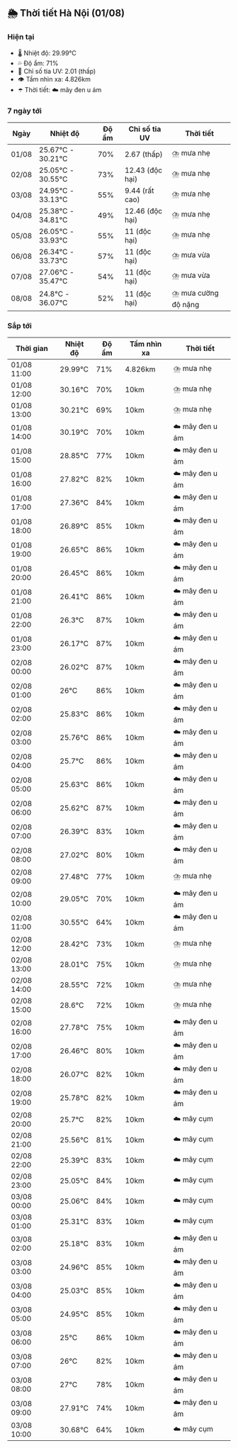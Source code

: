 ## 🌦️ Thời tiết Hà Nội (01/08)

### Hiện tại

- 🌡️ Nhiệt độ: 29.99℃
- 💦 Độ ẩm: 71%
- 🌟 Chỉ số tia UV: 2.01 (thấp)
- 👁️ Tầm nhìn xa: 4.826km
- ☂️ Thời tiết: ☁️ mây đen u ám

### 7 ngày tới

| Ngày | Nhiệt độ | Độ ẩm | Chỉ số tia UV | Thời tiết |
| --- | --- | --- | --- | --- |
| 01/08 | 25.67℃ - 30.21℃ | 70% | 2.67 (thấp) | ⛈️ mưa nhẹ |
| 02/08 | 25.05℃ - 30.55℃ | 73% | 12.43 (độc hại) | ⛈️ mưa nhẹ |
| 03/08 | 24.95℃ - 33.13℃ | 55% | 9.44 (rất cao) | ⛈️ mưa nhẹ |
| 04/08 | 25.38℃ - 34.81℃ | 49% | 12.46 (độc hại) | ⛈️ mưa nhẹ |
| 05/08 | 26.05℃ - 33.93℃ | 55% | 11 (độc hại) | ⛈️ mưa nhẹ |
| 06/08 | 26.34℃ - 33.73℃ | 57% | 11 (độc hại) | ⛈️ mưa vừa |
| 07/08 | 27.06℃ - 35.47℃ | 54% | 11 (độc hại) | ⛈️ mưa vừa |
| 08/08 | 24.8℃ - 36.07℃ | 52% | 11 (độc hại) | ⛈️ mưa cường độ nặng |

### Sắp tới

| Thời gian | Nhiệt độ | Độ ẩm | Tầm nhìn xa | Thời tiết |
| --- | --- | --- | --- | --- |
| 01/08 11:00 | 29.99℃ | 71% | 4.826km | ⛈️ mưa nhẹ |
| 01/08 12:00 | 30.16℃ | 70% | 10km | ⛈️ mưa nhẹ |
| 01/08 13:00 | 30.21℃ | 69% | 10km | ⛈️ mưa nhẹ |
| 01/08 14:00 | 30.19℃ | 70% | 10km | ☁️ mây đen u ám |
| 01/08 15:00 | 28.85℃ | 77% | 10km | ☁️ mây đen u ám |
| 01/08 16:00 | 27.82℃ | 82% | 10km | ☁️ mây đen u ám |
| 01/08 17:00 | 27.36℃ | 84% | 10km | ☁️ mây đen u ám |
| 01/08 18:00 | 26.89℃ | 85% | 10km | ☁️ mây đen u ám |
| 01/08 19:00 | 26.65℃ | 86% | 10km | ☁️ mây đen u ám |
| 01/08 20:00 | 26.45℃ | 86% | 10km | ☁️ mây đen u ám |
| 01/08 21:00 | 26.41℃ | 86% | 10km | ☁️ mây đen u ám |
| 01/08 22:00 | 26.3℃ | 87% | 10km | ☁️ mây đen u ám |
| 01/08 23:00 | 26.17℃ | 87% | 10km | ☁️ mây đen u ám |
| 02/08 00:00 | 26.02℃ | 87% | 10km | ☁️ mây đen u ám |
| 02/08 01:00 | 26℃ | 86% | 10km | ☁️ mây đen u ám |
| 02/08 02:00 | 25.83℃ | 86% | 10km | ☁️ mây đen u ám |
| 02/08 03:00 | 25.76℃ | 86% | 10km | ☁️ mây đen u ám |
| 02/08 04:00 | 25.7℃ | 86% | 10km | ☁️ mây đen u ám |
| 02/08 05:00 | 25.63℃ | 86% | 10km | ☁️ mây đen u ám |
| 02/08 06:00 | 25.62℃ | 87% | 10km | ☁️ mây đen u ám |
| 02/08 07:00 | 26.39℃ | 83% | 10km | ☁️ mây đen u ám |
| 02/08 08:00 | 27.02℃ | 80% | 10km | ☁️ mây đen u ám |
| 02/08 09:00 | 27.48℃ | 77% | 10km | ⛈️ mưa nhẹ |
| 02/08 10:00 | 29.05℃ | 70% | 10km | ☁️ mây đen u ám |
| 02/08 11:00 | 30.55℃ | 64% | 10km | ☁️ mây đen u ám |
| 02/08 12:00 | 28.42℃ | 73% | 10km | ⛈️ mưa nhẹ |
| 02/08 13:00 | 28.01℃ | 75% | 10km | ⛈️ mưa nhẹ |
| 02/08 14:00 | 28.55℃ | 72% | 10km | ⛈️ mưa nhẹ |
| 02/08 15:00 | 28.6℃ | 72% | 10km | ⛈️ mưa nhẹ |
| 02/08 16:00 | 27.78℃ | 75% | 10km | ☁️ mây đen u ám |
| 02/08 17:00 | 26.46℃ | 80% | 10km | ☁️ mây đen u ám |
| 02/08 18:00 | 26.07℃ | 82% | 10km | ☁️ mây đen u ám |
| 02/08 19:00 | 25.78℃ | 82% | 10km | ☁️ mây đen u ám |
| 02/08 20:00 | 25.7℃ | 82% | 10km | ☁️ mây cụm |
| 02/08 21:00 | 25.56℃ | 81% | 10km | ☁️ mây cụm |
| 02/08 22:00 | 25.39℃ | 83% | 10km | ☁️ mây cụm |
| 02/08 23:00 | 25.05℃ | 84% | 10km | ☁️ mây cụm |
| 03/08 00:00 | 25.06℃ | 84% | 10km | ☁️ mây cụm |
| 03/08 01:00 | 25.31℃ | 83% | 10km | ☁️ mây cụm |
| 03/08 02:00 | 25.18℃ | 83% | 10km | ☁️ mây đen u ám |
| 03/08 03:00 | 24.96℃ | 85% | 10km | ☁️ mây đen u ám |
| 03/08 04:00 | 25.03℃ | 85% | 10km | ☁️ mây đen u ám |
| 03/08 05:00 | 24.95℃ | 85% | 10km | ☁️ mây đen u ám |
| 03/08 06:00 | 25℃ | 86% | 10km | ☁️ mây đen u ám |
| 03/08 07:00 | 26℃ | 82% | 10km | ☁️ mây đen u ám |
| 03/08 08:00 | 27℃ | 78% | 10km | ☁️ mây đen u ám |
| 03/08 09:00 | 27.91℃ | 74% | 10km | ☁️ mây đen u ám |
| 03/08 10:00 | 30.68℃ | 64% | 10km | ☁️ mây cụm |
